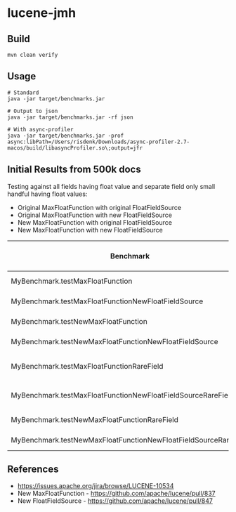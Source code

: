 # lucene-jmh

## Build
```
mvn clean verify
```

## Usage
```
# Standard
java -jar target/benchmarks.jar

# Output to json
java -jar target/benchmarks.jar -rf json

# With async-profiler
java -jar target/benchmarks.jar -prof async:libPath=/Users/risdenk/Downloads/async-profiler-2.7-macos/build/libasyncProfiler.so\;output=jfr
```

## Initial Results from 500k docs

Testing against all fields having float value and separate field only small handful having float values:
* Original MaxFloatFunction with original FloatFieldSource
* Original MaxFloatFunction with new FloatFieldSource
* New MaxFloatFunction with original FloatFieldSource
* New MaxFloatFunction with new FloatFieldSource

| Benchmark                                                       | Mode  | Cnt | Score and Error  | Units |
|-----------------------------------------------------------------|-------|-----|------------------|-------|
| MyBenchmark.testMaxFloatFunction                                | thrpt | 25  | 69.949 ± 4.043   | ops/s |
| MyBenchmark.testMaxFloatFunctionNewFloatFieldSource             | thrpt | 25  | 112.326 ± 3.228  | ops/s |
| MyBenchmark.testNewMaxFloatFunction                             | thrpt | 25  | 93.216 ± 2.757   | ops/s |
| MyBenchmark.testNewMaxFloatFunctionNewFloatFieldSource          | thrpt | 25  | 123.364 ± 7.861  | ops/s |
| MyBenchmark.testMaxFloatFunctionRareField                       | thrpt | 25  | 257.339 ± 33.849 | ops/s |
| MyBenchmark.testMaxFloatFunctionNewFloatFieldSourceRareField    | thrpt | 25  | 287.175 ± 22.840 | ops/s |
| MyBenchmark.testNewMaxFloatFunctionRareField                    | thrpt | 25  | 235.268 ± 4.103  | ops/s |
| MyBenchmark.testNewMaxFloatFunctionNewFloatFieldSourceRareField | thrpt | 25  | 272.397 ± 8.406  | ops/s |

## References
* https://issues.apache.org/jira/browse/LUCENE-10534
* New MaxFloatFunction - https://github.com/apache/lucene/pull/837
* New FloatFieldSource - https://github.com/apache/lucene/pull/847
